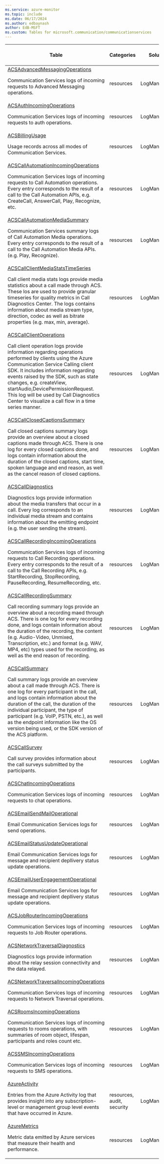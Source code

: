 ```yaml
---
ms.service: azure-monitor
ms.topic: include
ms.date: 06/17/2024
ms.author: edbaynash
author: EdB-MSFT
ms.custom: Tables for microsoft.communication/communicationservices
---
```



| Table | Categories | Solutions|[Supports basic log plan](/azure/azure-monitor/logs/basic-logs-configure?tabs=portal-1#compare-the-basic-and-analytics-log-data-plans)| Queries|
|---|---|---|---|---|
| [ACSAdvancedMessagingOperations](/azure/azure-monitor/reference/tables/ACSAdvancedMessagingOperations)<p>Communication Services logs of incoming requests to Advanced Messaging operations. | resources | LogManagement | No| [Yes](/azure/azure-monitor/reference/queries/acsadvancedmessagingoperations)|
| [ACSAuthIncomingOperations](/azure/azure-monitor/reference/tables/ACSAuthIncomingOperations)<p>Communication Services logs of incoming requests to auth operations. | resources | LogManagement | No| [Yes](/azure/azure-monitor/reference/queries/acsauthincomingoperations)|
| [ACSBillingUsage](/azure/azure-monitor/reference/tables/ACSBillingUsage)<p>Usage records across all modes of Communication Services. | resources | LogManagement | No| [Yes](/azure/azure-monitor/reference/queries/acsbillingusage)|
| [ACSCallAutomationIncomingOperations](/azure/azure-monitor/reference/tables/ACSCallAutomationIncomingOperations)<p>Communication Services logs of incoming requests to Call Automation operations. Every entry corresponds to the result of a call to the Call Automation APIs, e.g. CreateCall, AnswerCall, Play, Recognize, etc. | resources | LogManagement | Yes| [Yes](/azure/azure-monitor/reference/queries/acscallautomationincomingoperations)|
| [ACSCallAutomationMediaSummary](/azure/azure-monitor/reference/tables/ACSCallAutomationMediaSummary)<p>Communication Services summary logs of Call Automation Media operations. Every entry corresponds to the result of a call to the Call Automation Media APIs. (e.g. Play, Recognize). | resources | LogManagement | Yes| [Yes](/azure/azure-monitor/reference/queries/acscallautomationmediasummary)|
| [ACSCallClientMediaStatsTimeSeries](/azure/azure-monitor/reference/tables/ACSCallClientMediaStatsTimeSeries)<p>Call client media stats logs provide media statistics about a call made through ACS. These los are used to provide granular timeseries for quality metrics in Call Diagnostics Center. The logs contains information about media stream type, direction, codec as well as bitrate properties (e.g. max, min, average). | resources | LogManagement | Yes| [Yes](/azure/azure-monitor/reference/queries/acscallclientmediastatstimeseries)|
| [ACSCallClientOperations](/azure/azure-monitor/reference/tables/ACSCallClientOperations)<p>Call client operation logs provide information regarding operations performed by clients using the Azure Communication Service Calling client SDK. It includes information regarding events raised by the SDK, such as state changes, e.g. createView, startAudio,DevicePermissionRequest. This log will be used by Call Diagnostics Center to visualize a call flow in a time series manner. | resources | LogManagement | Yes| [Yes](/azure/azure-monitor/reference/queries/acscallclientoperations)|
| [ACSCallClosedCaptionsSummary](/azure/azure-monitor/reference/tables/ACSCallClosedCaptionsSummary)<p>Call closed captions summary logs provide an overview about a closed captions made through ACS. There is one log for every closed captions done, and logs contain information about the duration of the closed captions, start time, spoken language and end reason, as well as the cancel reason of closed captions. | resources | LogManagement | Yes| -|
| [ACSCallDiagnostics](/azure/azure-monitor/reference/tables/ACSCallDiagnostics)<p>Diagnostics logs provide information about the media transfers that occur in a call. Every log corresponds to an individual media stream and contains information about the emitting endpoint (e.g. the user sending the stream). | resources | LogManagement | No| [Yes](/azure/azure-monitor/reference/queries/acscalldiagnostics)|
| [ACSCallRecordingIncomingOperations](/azure/azure-monitor/reference/tables/ACSCallRecordingIncomingOperations)<p>Communication Services logs of incoming requests to Call Recording operations. Every entry corresponds to the result of a call to the Call Recording APIs, e.g. StartRecording, StopRecording, PauseRecording, ResumeRecording, etc. | resources | LogManagement | Yes| [Yes](/azure/azure-monitor/reference/queries/acscallrecordingincomingoperations)|
| [ACSCallRecordingSummary](/azure/azure-monitor/reference/tables/ACSCallRecordingSummary)<p>Call recording summary logs provide an overview about a recording maed through ACS. There is one log for every recording done, and logs contain information about the duration of the recording, the content (e.g. Audio-Video, Unmixed, Transcription, etc.) and format (e.g. WAV, MP4, etc) types used for the recording, as well as the end reason of recording. | resources | LogManagement | Yes| [Yes](/azure/azure-monitor/reference/queries/acscallrecordingsummary)|
| [ACSCallSummary](/azure/azure-monitor/reference/tables/ACSCallSummary)<p>Call summary logs provide an overview about a call made through ACS. There is one log for every participant in the call, and logs contain information about the duration of the call, the duration of the individual participant, the type of participant (e.g. VoIP, PSTN, etc.), as well as the endpoint information like the OS version being used, or the SDK version of the ACS platform. | resources | LogManagement | Yes| [Yes](/azure/azure-monitor/reference/queries/acscallsummary)|
| [ACSCallSurvey](/azure/azure-monitor/reference/tables/ACSCallSurvey)<p>Call survey provides information about the call surveys submitted by the participants. | resources | LogManagement | No| [Yes](/azure/azure-monitor/reference/queries/acscallsurvey)|
| [ACSChatIncomingOperations](/azure/azure-monitor/reference/tables/ACSChatIncomingOperations)<p>Communication Services logs of incoming requests to chat operations. | resources | LogManagement | No| [Yes](/azure/azure-monitor/reference/queries/acschatincomingoperations)|
| [ACSEmailSendMailOperational](/azure/azure-monitor/reference/tables/ACSEmailSendMailOperational)<p>Email Communication Services logs for send operations. | resources | LogManagement | No| [Yes](/azure/azure-monitor/reference/queries/acsemailsendmailoperational)|
| [ACSEmailStatusUpdateOperational](/azure/azure-monitor/reference/tables/ACSEmailStatusUpdateOperational)<p>Email Communication Services logs for message and recipient depllivery status update operations. | resources | LogManagement | No| [Yes](/azure/azure-monitor/reference/queries/acsemailstatusupdateoperational)|
| [ACSEmailUserEngagementOperational](/azure/azure-monitor/reference/tables/ACSEmailUserEngagementOperational)<p>Email Communication Services logs for message and recipient depllivery status update operations. | resources | LogManagement | No| -|
| [ACSJobRouterIncomingOperations](/azure/azure-monitor/reference/tables/ACSJobRouterIncomingOperations)<p>Communication Services logs of incoming requests to Job Router operations. | resources | LogManagement | Yes| [Yes](/azure/azure-monitor/reference/queries/acsjobrouterincomingoperations)|
| [ACSNetworkTraversalDiagnostics](/azure/azure-monitor/reference/tables/ACSNetworkTraversalDiagnostics)<p>Diagnostics logs provide information about the relay session connectivity and the data relayed. | resources | LogManagement | No| [Yes](/azure/azure-monitor/reference/queries/acsnetworktraversaldiagnostics)|
| [ACSNetworkTraversalIncomingOperations](/azure/azure-monitor/reference/tables/ACSNetworkTraversalIncomingOperations)<p>Communication Services logs of incoming requests to Network Traversal operations. | resources | LogManagement | No| [Yes](/azure/azure-monitor/reference/queries/acsnetworktraversalincomingoperations)|
| [ACSRoomsIncomingOperations](/azure/azure-monitor/reference/tables/ACSRoomsIncomingOperations)<p>Communication Services logs of incoming requests to rooms operations, with summaries of room object, lifespan, participants and roles count etc. | resources | LogManagement | Yes| [Yes](/azure/azure-monitor/reference/queries/acsroomsincomingoperations)|
| [ACSSMSIncomingOperations](/azure/azure-monitor/reference/tables/ACSSMSIncomingOperations)<p>Communication Services logs of incoming requests to SMS operations. | resources | LogManagement | No| [Yes](/azure/azure-monitor/reference/queries/acssmsincomingoperations)|
| [AzureActivity](/azure/azure-monitor/reference/tables/AzureActivity)<p>Entries from the Azure Activity log that provides insight into any subscription-level or management group level events that have occurred in Azure. | resources, audit, security | LogManagement | No| [Yes](/azure/azure-monitor/reference/queries/azureactivity)|
| [AzureMetrics](/azure/azure-monitor/reference/tables/AzureMetrics)<p>Metric data emitted by Azure services that measure their health and performance. | resources | LogManagement | No| [Yes](/azure/azure-monitor/reference/queries/azuremetrics)|

  
